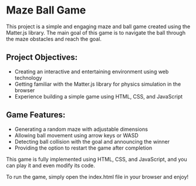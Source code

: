 # Maze Ball Game

This project is a simple and engaging maze and ball game created using the Matter.js library. The main goal of this game is to navigate the ball through the maze obstacles and reach the goal.

## Project Objectives:

- Creating an interactive and entertaining environment using web technology
- Getting familiar with the Matter.js library for physics simulation in the browser
- Experience building a simple game using HTML, CSS, and JavaScript

## Game Features:

- Generating a random maze with adjustable dimensions
- Allowing ball movement using arrow keys or WASD
- Detecting ball collision with the goal and announcing the winner
- Providing the option to restart the game after completion

This game is fully implemented using HTML, CSS, and JavaScript, and you can play it and even modify its code.

To run the game, simply open the index.html file in your browser and enjoy!
